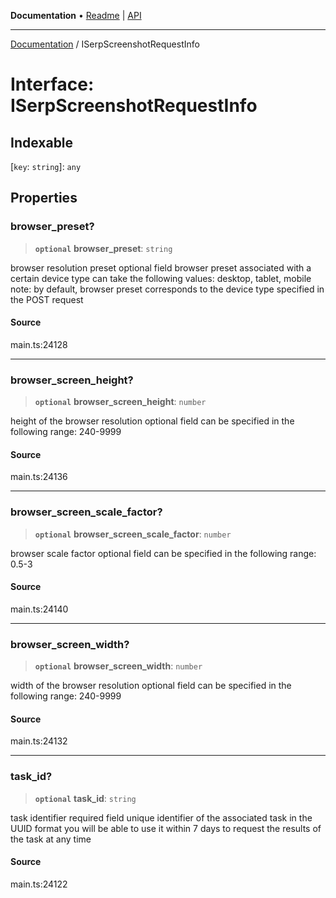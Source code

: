 **Documentation** • [Readme](../README.md) \| [API](../globals.md)

***

[Documentation](../README.md) / ISerpScreenshotRequestInfo

# Interface: ISerpScreenshotRequestInfo

## Indexable

 \[`key`: `string`\]: `any`

## Properties

### browser\_preset?

> **`optional`** **browser\_preset**: `string`

browser resolution preset
optional field
browser preset associated with a certain device type
can take the following values: desktop, tablet, mobile
note: by default, browser preset corresponds to the device type specified in the POST request

#### Source

main.ts:24128

***

### browser\_screen\_height?

> **`optional`** **browser\_screen\_height**: `number`

height of the browser resolution
optional field
can be specified in the following range: 240-9999

#### Source

main.ts:24136

***

### browser\_screen\_scale\_factor?

> **`optional`** **browser\_screen\_scale\_factor**: `number`

browser scale factor
optional field
can be specified in the following range: 0.5-3

#### Source

main.ts:24140

***

### browser\_screen\_width?

> **`optional`** **browser\_screen\_width**: `number`

width of the browser resolution
optional field
can be specified in the following range: 240-9999

#### Source

main.ts:24132

***

### task\_id?

> **`optional`** **task\_id**: `string`

task identifier
required field
unique identifier of the associated task in the UUID format
you will be able to use it within 7 days to request the results of the task at any time

#### Source

main.ts:24122
